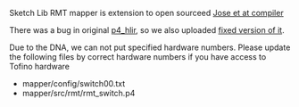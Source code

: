 Sketch Lib RMT mapper is extension to open sourceed [Jose et at compiler](https://bitbucket.org/lavanyaj/switch-compiler/src/master/)

There was a bug in original [p4_hlir](https://github.com/p4lang/p4-hlir), so we also uploaded [fixed version of it](https://github.com/SketchLib/p4-hlir).

Due to the DNA, we can not put specified hardware numbers. Please update the following files by correct hardware numbers if you have access to Tofino hardware
 - mapper/config/switch00.txt
 - mapper/src/rmt/rmt_switch.p4

